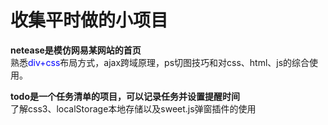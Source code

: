 <h1>收集平时做的小项目</h1>

<b>netease是模仿网易某网站的首页</b></br>
熟悉<a style="text-style:none; color:blue;">div+css</a>布局方式，ajax跨域原理，ps切图技巧和对css、html、js的综合使用。

<b>todo是一个任务清单的项目，可以记录任务并设置提醒时间</b></br>
了解css3、localStorage本地存储以及sweet.js弹窗插件的使用
